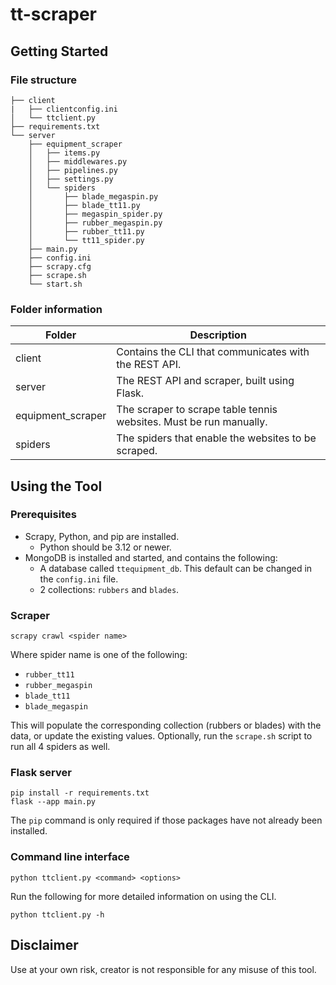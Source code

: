 # tt-scraper

## Getting Started
### File structure
```
├── client
|   ├── clientconfig.ini
│   └── ttclient.py
├── requirements.txt
└── server
    ├── equipment_scraper
    │   ├── items.py
    │   ├── middlewares.py
    │   ├── pipelines.py
    │   ├── settings.py
    │   └── spiders
    │       ├── blade_megaspin.py
    │       ├── blade_tt11.py
    │       ├── megaspin_spider.py
    │       ├── rubber_megaspin.py
    │       ├── rubber_tt11.py
    │       └── tt11_spider.py
    ├── main.py
    ├── config.ini
    ├── scrapy.cfg
    ├── scrape.sh
    └── start.sh
```
### Folder information
| Folder            | Description                                                          |
| ----------------- | -------------------------------------------------------------------- |
| client            | Contains the CLI that communicates with the REST API.                |
| server            | The REST API and scraper, built using Flask.                         |
| equipment_scraper | The scraper to scrape table tennis websites. Must be run manually.   |
| spiders           | The spiders that enable the websites to be scraped.                  |

## Using the Tool
### Prerequisites
- Scrapy, Python, and pip are installed.
    - Python should be 3.12 or newer.
- MongoDB is installed and started, and contains the following:
    - A database called `ttequipment_db`. This default can be changed in the `config.ini` file.
    - 2 collections: `rubbers` and `blades`.

### Scraper
```
scrapy crawl <spider name>
```
Where spider name is one of the following:
- `rubber_tt11`
- `rubber_megaspin`
- `blade_tt11`
- `blade_megaspin`

This will populate the corresponding collection (rubbers or blades) with the data, or update the existing values. Optionally, run the `scrape.sh` script to run all 4 spiders as well.

### Flask server
```
pip install -r requirements.txt
flask --app main.py
```
The `pip` command is only required if those packages have not already been installed.

### Command line interface
```
python ttclient.py <command> <options>
```
Run the following for more detailed information on using the CLI.
```
python ttclient.py -h
```

## Disclaimer
Use at your own risk, creator is not responsible for any misuse of this tool.
